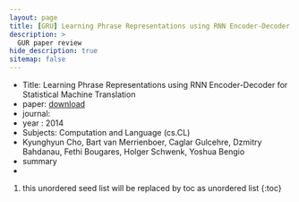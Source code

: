 ```yaml
---
layout: page
title: [GRU] Learning Phrase Representations using RNN Encoder-Decoder for Statistical Machine Translation
description: >
  GUR paper review
hide_description: true
sitemap: false
---
```



- Title: Learning Phrase Representations using RNN Encoder-Decoder for Statistical Machine Translation
- paper: [download]
- journal:  
- year : 2014
- Subjects:	Computation and Language (cs.CL) 
- Kyunghyun Cho, Bart van Merrienboer, Caglar Gulcehre, Dzmitry Bahdanau, Fethi Bougares, Holger Schwenk, Yoshua Bengio
- summary
- 
[download]: https://arxiv.org/abs/1406.1078

1. this unordered seed list will be replaced by toc as unordered list
{:toc}
<br>
